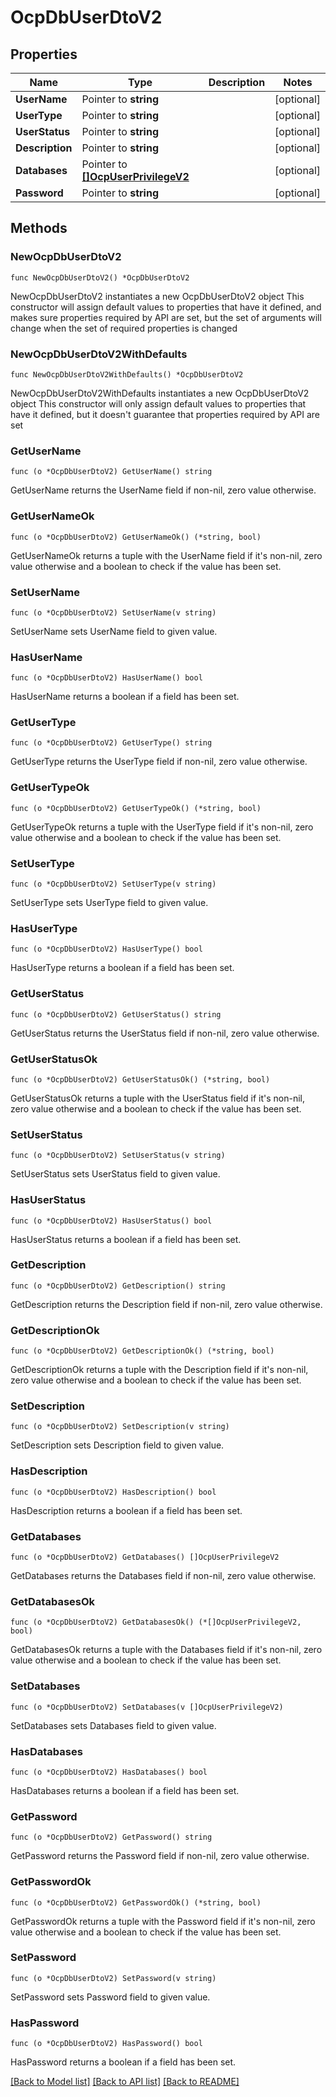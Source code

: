 # OcpDbUserDtoV2

## Properties

Name | Type | Description | Notes
------------ | ------------- | ------------- | -------------
**UserName** | Pointer to **string** |  | [optional] 
**UserType** | Pointer to **string** |  | [optional] 
**UserStatus** | Pointer to **string** |  | [optional] 
**Description** | Pointer to **string** |  | [optional] 
**Databases** | Pointer to [**[]OcpUserPrivilegeV2**](OcpUserPrivilegeV2.md) |  | [optional] 
**Password** | Pointer to **string** |  | [optional] 

## Methods

### NewOcpDbUserDtoV2

`func NewOcpDbUserDtoV2() *OcpDbUserDtoV2`

NewOcpDbUserDtoV2 instantiates a new OcpDbUserDtoV2 object
This constructor will assign default values to properties that have it defined,
and makes sure properties required by API are set, but the set of arguments
will change when the set of required properties is changed

### NewOcpDbUserDtoV2WithDefaults

`func NewOcpDbUserDtoV2WithDefaults() *OcpDbUserDtoV2`

NewOcpDbUserDtoV2WithDefaults instantiates a new OcpDbUserDtoV2 object
This constructor will only assign default values to properties that have it defined,
but it doesn't guarantee that properties required by API are set

### GetUserName

`func (o *OcpDbUserDtoV2) GetUserName() string`

GetUserName returns the UserName field if non-nil, zero value otherwise.

### GetUserNameOk

`func (o *OcpDbUserDtoV2) GetUserNameOk() (*string, bool)`

GetUserNameOk returns a tuple with the UserName field if it's non-nil, zero value otherwise
and a boolean to check if the value has been set.

### SetUserName

`func (o *OcpDbUserDtoV2) SetUserName(v string)`

SetUserName sets UserName field to given value.

### HasUserName

`func (o *OcpDbUserDtoV2) HasUserName() bool`

HasUserName returns a boolean if a field has been set.

### GetUserType

`func (o *OcpDbUserDtoV2) GetUserType() string`

GetUserType returns the UserType field if non-nil, zero value otherwise.

### GetUserTypeOk

`func (o *OcpDbUserDtoV2) GetUserTypeOk() (*string, bool)`

GetUserTypeOk returns a tuple with the UserType field if it's non-nil, zero value otherwise
and a boolean to check if the value has been set.

### SetUserType

`func (o *OcpDbUserDtoV2) SetUserType(v string)`

SetUserType sets UserType field to given value.

### HasUserType

`func (o *OcpDbUserDtoV2) HasUserType() bool`

HasUserType returns a boolean if a field has been set.

### GetUserStatus

`func (o *OcpDbUserDtoV2) GetUserStatus() string`

GetUserStatus returns the UserStatus field if non-nil, zero value otherwise.

### GetUserStatusOk

`func (o *OcpDbUserDtoV2) GetUserStatusOk() (*string, bool)`

GetUserStatusOk returns a tuple with the UserStatus field if it's non-nil, zero value otherwise
and a boolean to check if the value has been set.

### SetUserStatus

`func (o *OcpDbUserDtoV2) SetUserStatus(v string)`

SetUserStatus sets UserStatus field to given value.

### HasUserStatus

`func (o *OcpDbUserDtoV2) HasUserStatus() bool`

HasUserStatus returns a boolean if a field has been set.

### GetDescription

`func (o *OcpDbUserDtoV2) GetDescription() string`

GetDescription returns the Description field if non-nil, zero value otherwise.

### GetDescriptionOk

`func (o *OcpDbUserDtoV2) GetDescriptionOk() (*string, bool)`

GetDescriptionOk returns a tuple with the Description field if it's non-nil, zero value otherwise
and a boolean to check if the value has been set.

### SetDescription

`func (o *OcpDbUserDtoV2) SetDescription(v string)`

SetDescription sets Description field to given value.

### HasDescription

`func (o *OcpDbUserDtoV2) HasDescription() bool`

HasDescription returns a boolean if a field has been set.

### GetDatabases

`func (o *OcpDbUserDtoV2) GetDatabases() []OcpUserPrivilegeV2`

GetDatabases returns the Databases field if non-nil, zero value otherwise.

### GetDatabasesOk

`func (o *OcpDbUserDtoV2) GetDatabasesOk() (*[]OcpUserPrivilegeV2, bool)`

GetDatabasesOk returns a tuple with the Databases field if it's non-nil, zero value otherwise
and a boolean to check if the value has been set.

### SetDatabases

`func (o *OcpDbUserDtoV2) SetDatabases(v []OcpUserPrivilegeV2)`

SetDatabases sets Databases field to given value.

### HasDatabases

`func (o *OcpDbUserDtoV2) HasDatabases() bool`

HasDatabases returns a boolean if a field has been set.

### GetPassword

`func (o *OcpDbUserDtoV2) GetPassword() string`

GetPassword returns the Password field if non-nil, zero value otherwise.

### GetPasswordOk

`func (o *OcpDbUserDtoV2) GetPasswordOk() (*string, bool)`

GetPasswordOk returns a tuple with the Password field if it's non-nil, zero value otherwise
and a boolean to check if the value has been set.

### SetPassword

`func (o *OcpDbUserDtoV2) SetPassword(v string)`

SetPassword sets Password field to given value.

### HasPassword

`func (o *OcpDbUserDtoV2) HasPassword() bool`

HasPassword returns a boolean if a field has been set.


[[Back to Model list]](../README.md#documentation-for-models) [[Back to API list]](../README.md#documentation-for-api-endpoints) [[Back to README]](../README.md)


